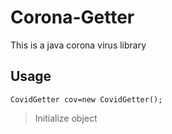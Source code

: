 # Corona-Getter
This is a java corona virus library

## Usage
```
CovidGetter cov=new CovidGetter();
```

>Initialize object
